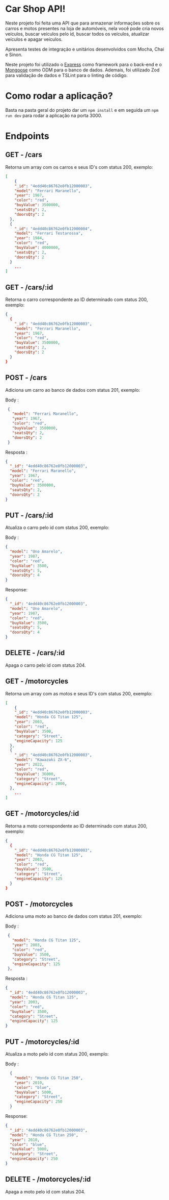 # Car Shop API!

Neste projeto foi feita uma API que para armazenar informações sobre os carros e motos presentes na loja de automóveis, nela você pode cria novos veículos, buscar veículos pelo id, buscar todos os veículos, atualizar veículos e apagar veículos.

Apresenta testes de integração e unitários desenvolvidos com Mocha, Chai e Sinon.

Neste projeto foi utilizado o [Express](https://expressjs.com/) como framework para o back-end e o [Mongoose](https://mongoosejs.com) como ODM para o banco de dados. Ademais, foi utilizado Zod para validação de dados e TSLint para o linting de código.

# Como rodar a aplicação?

Basta na pasta geral do projeto dar um `npm install` e em seguida um `npm run dev` para rodar a aplicação na porta 3000.

# Endpoints

## GET - /cars
Retorna um array com os carros e seus ID's com status 200, exemplo:
```json
[
	{
    "_id": "4edd40c86762e0fb12000003",
    "model": "Ferrari Maranello",
    "year": 1967,
    "color": "red",
    "buyValue": 3500000,
    "seatsQty": 2,
    "doorsQty": 2
  },
  {
    "_id": "4edd40c86762e0fb12000004",
    "model": "Ferrari Testarossa",
    "year": 1984,
    "color": "red",
    "buyValue": 4000000,
    "seatsQty": 2,
    "doorsQty": 2
  }
	...
]
```

## GET - /cars/:id
Retorna o carro correspondente ao ID determinado com status 200, exemplo:

```json
{
  {
    "_id": "4edd40c86762e0fb12000003",
    "model": "Ferrari Maranello",
    "year": 1967,
    "color": "red",
    "buyValue": 3500000,
    "seatsQty": 2,
    "doorsQty": 2
  }
}
```

## POST - /cars
Adiciona um carro ao banco de dados com status 201, exemplo:

Body :
 ```json
  {
    "model": "Ferrari Maranello",
    "year": 1967,
    "color": "red",
    "buyValue": 3500000,
    "seatsQty": 2,
    "doorsQty": 2
  }
```

Resposta :
  ```json
  {
    "_id": "4edd40c86762e0fb12000003",
    "model": "Ferrari Maranello",
    "year": 1967,
    "color": "red",
    "buyValue": 3500000,
    "seatsQty": 2,
    "doorsQty": 2
  }
  ```

## PUT - /cars/:id
Atualiza o carro pelo id com status 200, exemplo:

Body :
```json
{
  "model": "Uno Amarelo",
  "year": 1987,
  "color": "red",
  "buyValue": 3500,
  "seatsQty": 5,
  "doorsQty": 4
}
```
Response:
```json
{
  "_id": "4edd40c86762e0fb12000003",
  "model": "Uno Amarelo",
  "year": 1987,
  "color": "red",
  "buyValue": 3500,
  "seatsQty": 5,
  "doorsQty": 4
}
```

## DELETE - /cars/:id
Apaga o carro pelo id com status 204.

## GET - /motorcycles
Retorna um array com as motos e seus ID's com status 200, exemplo:
```json
[
	{
    "_id": "4edd40c86762e0fb12000003",
    "model": "Honda CG Titan 125",
    "year": 2003,
    "color": "red",
    "buyValue": 3500,
    "category": "Street",
    "engineCapacity": 125
  },
  {
    "_id": "4edd40c86762e0fb12000003",
    "model": "Kawazaki ZX-6",
    "year": 2022,
    "color": "red",
    "buyValue": 36000,
    "category": "Street",
    "engineCapacity": 2000,
  },
	...
]
```

## GET - /motorcycles/:id
Retorna a moto correspondente ao ID determinado com status 200, exemplo:

```json
{
  {
    "_id": "4edd40c86762e0fb12000003",
    "model": "Honda CG Titan 125",
    "year": 2003,
    "color": "red",
    "buyValue": 3500,
    "category": "Street",
    "engineCapacity": 125
  }
}
```

## POST - /motorcycles
Adiciona uma moto ao banco de dados com status 201, exemplo:

Body :
 ```json
  {
    "model": "Honda CG Titan 125",
    "year": 2003,
    "color": "red",
    "buyValue": 3500,
    "category": "Street",
    "engineCapacity": 125
  },
```

Resposta :
  ```json
  {
    "_id": "4edd40c86762e0fb12000003",
    "model": "Honda CG Titan 125",
    "year": 2003,
    "color": "red",
    "buyValue": 3500,
    "category": "Street",
    "engineCapacity": 125
  }
  ```

## PUT - /motorcycles/:id
Atualiza a moto pelo id com status 200, exemplo:

Body :
```json
  {
    "model": "Honda CG Titan 250",
    "year": 2010,
    "color": "blue",
    "buyValue": 5000,
    "category": "Street",
    "engineCapacity": 250
  }
```
Response:
```json
{
  "_id": "4edd40c86762e0fb12000003",
  "model": "Honda CG Titan 250",
  "year": 2010,
  "color": "blue",
  "buyValue": 5000,
  "category": "Street",
  "engineCapacity": 250
}
```

## DELETE - /motorcycles/:id
Apaga a moto pelo id com status 204.
